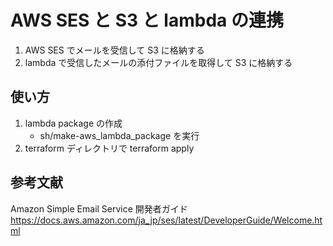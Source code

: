 
# AWS SES と S3 と lambda の連携

1. AWS SES でメールを受信して S3 に格納する
2. lambda で受信したメールの添付ファイルを取得して S3 に格納する

## 使い方

1. lambda package の作成
   - sh/make-aws_lambda_package を実行
2. terraform ディレクトリで terraform apply

## 参考文献
Amazon Simple Email Service 開発者ガイド
https://docs.aws.amazon.com/ja_jp/ses/latest/DeveloperGuide/Welcome.html
